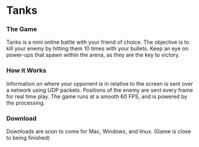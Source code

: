 # Tanks

### The Game
Tanks is a mini online battle with your friend of choice. The objective is to kill your enemy by hitting them 10 times with your
bullets. Keep an eye on power-ups that spawn within the arena, as they are the key to victory.

### How it Works
Information on where your opponent is in relative to the screen is sent over a network using UDP packets. Positions of the enemy are
sent every frame for real time play.
The game runs at a smooth 60 FPS, and is powered by the processing.

### Download
Downloads are soon to come for Mac, Windows, and linux. (Game is close to being finished)



